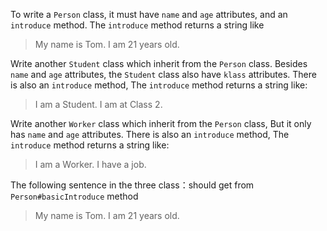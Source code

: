 To write a `Person` class, it must have `name` and `age` attributes, and an `introduce` method.
The `introduce` method returns a string like

>My name is Tom. I am 21 years old.

Write another `Student` class which inherit from the `Person` class. 
Besides `name` and `age` attributes, the `Student` class also have `klass` attributes. 
There is also an `introduce` method,
The `introduce` method returns a string like:

>I am a Student. I am at Class 2.

Write another `Worker` class which inherit from the `Person` class,
But it only has `name` and `age` attributes. 
There is also an `introduce` method,
The `introduce` method returns a string like:

>I am a Worker. I have a job.

The following sentence in the three class：should get from `Person#basicIntroduce` method

>My name is Tom. I am 21 years old.
